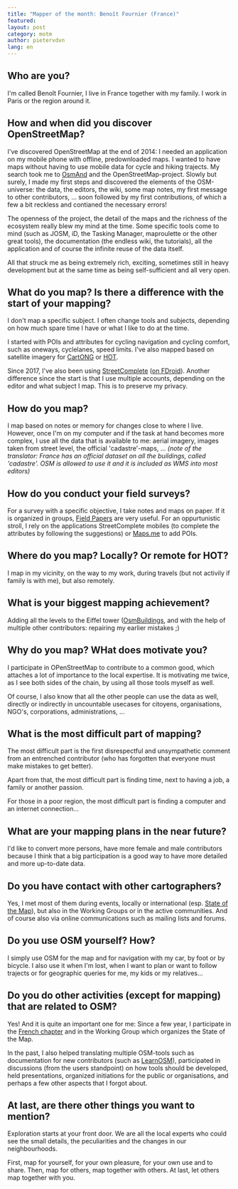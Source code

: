 ```yaml
---
title: "Mapper of the month: Benoît Fournier (France)"
featured:
layout: post
category: motm
author: pietervdvn
lang: en
---
```


## Who are you?

I'm called Benoît Fournier, I live in France together with my family. I work in Paris or the region around it.

## How and when did you discover OpenStreetMap?

I've discovered OpenStreetMap at the end of 2014: I needed an application on my mobile phone
with offline, predownloaded maps. I wanted to have maps without having to use mobile data for cycle and hiking trajects.
My search took me to [OsmAnd](https://osmand.net/) and the OpenStreetMap-project.
Slowly but surely, I made my first steps and discovered the elements of the OSM-universe:
the data, the editors, the wiki, some map notes, my first message to other contributors, ...
soon followed by my first contributions, of which a few a bit reckless and contianed the necessary errors!

The openness of the project, the detail of the maps and the richness of the ecosystem
really blew my mind at the time. Some specific tools come to mind (such as JOSM, iD,
the Tasking Manager, maproulette or the other great tools), the documentation (the endless wiki, the tutorials),
all the application and of course the infinite reuse of the data itself.

All that struck me as being extremely rich, exciting, sometimes still in heavy development but at the same time as being self-sufficient and all very open.

## What do you map? Is there a difference with the start of your mapping?

I don't map a specific subject. I often change tools and subjects, depending on
how much spare time I have or what I like to do at the time.

I started with POIs and attributes for cycling navigation and cycling comfort, such as oneways, cyclelanes, speed limits.
I've also mapped based on satellite imagery for [CartONG](https://www.cartong.org/) or [HOT](https://www.hotosm.org/).

Since 2017, I've also been using [StreetComplete](https://play.google.com/store/apps/details?id=de.westnordost.streetcomplete) ([on FDroid](https://f-droid.org/en/packages/de.westnordost.streetcomplete/)).
Another difference since the start is that I use multiple accounts,
depending on the editor and what subject I map.
This is to preserve my privacy.

## How do you map?

I map based on notes or memory for changes close to where I live.
However, once I'm on my computer and if the task at hand becomes more complex,
I use all the data that is available to me: aerial imagery, images taken from street level,
the official 'cadastre'-maps, ... _(note of the translator: France has an official dataset on all the buildings, called 'cadastre'. OSM is allowed to use it and it is included as WMS into most editors)_

## How do you conduct your field surveys?

For a survey with a specific objective, I take notes and
maps on paper.
If it is organized in groups, [Field Papers](http://fieldpapers.org/) are very useful.
For an oppurtunistic stroll, I rely on the applications
StreetComplete mobiles (to complete the attributes by following the
suggestions) or [Maps.me](https://maps.me/) to add POIs.

## Where do you map? Locally? Or remote for HOT?

I map in my vicinity, on the way to my work, during travels (but not activily if family is with me), but also remotely.

## What is your biggest mapping achievement?

Adding all the levels to the Eiffel tower ([OsmBuildings](https://osmbuildings.org/?lat=48.86007&lon=2.29030&zoom=16.8&tilt=45&rotation=-24), and with the help of multiple other contributors: repairing my earlier mistakes ;)

## Why do you map? WHat does motivate you?

I participate in OPenStreetMap to contribute to a common good,
which attaches a lot of importance to the local expertise.
It is motivating me twice, as I see both sides of the chain,
by using all those tools myself as well.

Of course, I also know that all the other people can use the data as well,
directly or indirectly in uncountable usecases for citoyens, organisations, NGO's, corporations, administrations, ...

## What is the most difficult part of mapping?

The most difficult part is the first disrespectful and unsympathetic comment from
an entrenched contributor (who has forgotten that everyone must make mistakes to get better).

Apart from that, the most difficult part is finding time, next to having a job, a family or another passion.

For those in a poor region, the most difficult part is finding a computer and an internet connection...

## What are your mapping plans in the near future?

I'd like to convert more persons, have more female and male contributors
because I think that a big participation is a good way to have more detailed and more up-to-date data.

## Do you have contact with other cartographers?

Yes, I met most of them during events, locally or international (esp. [State of the Map](https://2019.stateofthemap.org/)), but also in the Working Groups or in the active communities.
And of course also via online communications such as mailing lists and forums.

## Do you use OSM yourself? How?

I simply use OSM for the map and for navigation with my car, by foot or by bicycle.
I also use it when I'm lost, when I want to plan or want to follow trajects or for geographic queries for me, my kids or my relatives...

## Do you do other activities (except for mapping) that are related to OSM?

Yes! And it is quite an important one for me:
Since a few year, I participate in the [French chapter](OpenStreetMap.fr) and in the
Working Group which organizes the State of the Map.

In the past, I also helped translating multiple OSM-tools such as documentation
for new contributors (such as [LearnOSM](https://learnosm.org/en/)), participated in discussions (from the users standpoint) on how tools should be developed, held presentations, organized initiations for the public or organisations, and perhaps a few other aspects that I forgot about.

## At last, are there other things you want to mention?

Exploration starts at your front door. We are all the local experts who could see
the small details, the peculiarities and the changes in our neighbourhoods.

First, map for yourself, for your own pleasure, for your own use and to share.
Then, map for others, map together with others. At last, let others map together with you.
